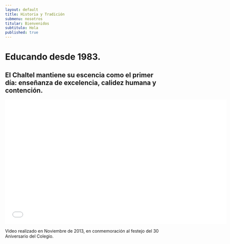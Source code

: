 ```yaml
---
layout: default
title: Historia y Tradición
submenu: nosotros
titular: Bienvenidos
subtitulo: Hola
published: true
---
```


# Educando desde 1983.

## El Chaltel mantiene su escencia como el primer día: enseñanza de excelencia, calidez humana y contención.

<iframe width="720" height="405" src="//www.youtube.com/embed/hMHJ5aUg9Nk" frameborder="0" allowfullscreen></iframe>


Video realizado en Noviembre de 2013, en conmemoración al festejo del 30 Aniversario del Colegio.  